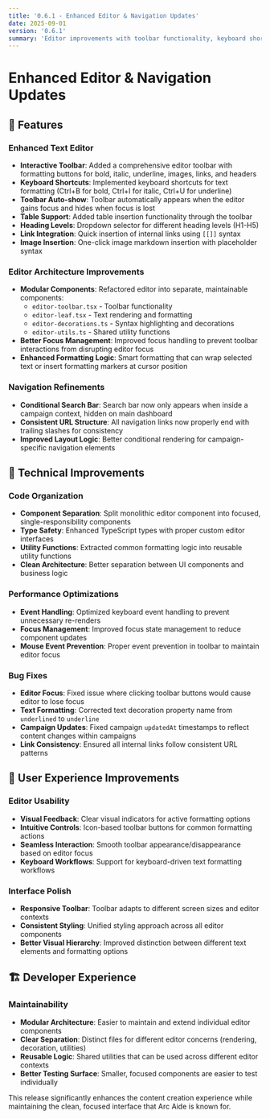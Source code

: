 ```yaml
---
title: '0.6.1 - Enhanced Editor & Navigation Updates'
date: 2025-09-01
version: '0.6.1'
summary: 'Editor improvements with toolbar functionality, keyboard shortcuts, and small navigation refinements'
---
```


# Enhanced Editor & Navigation Updates

## 🎉 Features

### Enhanced Text Editor

- **Interactive Toolbar**: Added a comprehensive editor toolbar with formatting buttons for bold, italic, underline, images, links, and headers
- **Keyboard Shortcuts**: Implemented keyboard shortcuts for text formatting (Ctrl+B for bold, Ctrl+I for italic, Ctrl+U for underline)
- **Toolbar Auto-show**: Toolbar automatically appears when the editor gains focus and hides when focus is lost
- **Table Support**: Added table insertion functionality through the toolbar
- **Heading Levels**: Dropdown selector for different heading levels (H1-H5)
- **Link Integration**: Quick insertion of internal links using `[[]]` syntax
- **Image Insertion**: One-click image markdown insertion with placeholder syntax

### Editor Architecture Improvements

- **Modular Components**: Refactored editor into separate, maintainable components:
  - `editor-toolbar.tsx` - Toolbar functionality
  - `editor-leaf.tsx` - Text rendering and formatting
  - `editor-decorations.ts` - Syntax highlighting and decorations
  - `editor-utils.ts` - Shared utility functions
- **Better Focus Management**: Improved focus handling to prevent toolbar interactions from disrupting editor focus
- **Enhanced Formatting Logic**: Smart formatting that can wrap selected text or insert formatting markers at cursor position

### Navigation Refinements

- **Conditional Search Bar**: Search bar now only appears when inside a campaign context, hidden on main dashboard
- **Consistent URL Structure**: All navigation links now properly end with trailing slashes for consistency
- **Improved Layout Logic**: Better conditional rendering for campaign-specific navigation elements

## 🔧 Technical Improvements

### Code Organization

- **Component Separation**: Split monolithic editor component into focused, single-responsibility components
- **Type Safety**: Enhanced TypeScript types with proper custom editor interfaces
- **Utility Functions**: Extracted common formatting logic into reusable utility functions
- **Clean Architecture**: Better separation between UI components and business logic

### Performance Optimizations

- **Event Handling**: Optimized keyboard event handling to prevent unnecessary re-renders
- **Focus Management**: Improved focus state management to reduce component updates
- **Mouse Event Prevention**: Proper event prevention in toolbar to maintain editor focus

### Bug Fixes

- **Editor Focus**: Fixed issue where clicking toolbar buttons would cause editor to lose focus
- **Text Formatting**: Corrected text decoration property name from `underlined` to `underline`
- **Campaign Updates**: Fixed campaign `updatedAt` timestamps to reflect content changes within campaigns
- **Link Consistency**: Ensured all internal links follow consistent URL patterns

## 🎨 User Experience Improvements

### Editor Usability

- **Visual Feedback**: Clear visual indicators for active formatting options
- **Intuitive Controls**: Icon-based toolbar buttons for common formatting actions
- **Seamless Interaction**: Smooth toolbar appearance/disappearance based on editor focus
- **Keyboard Workflows**: Support for keyboard-driven text formatting workflows

### Interface Polish

- **Responsive Toolbar**: Toolbar adapts to different screen sizes and editor contexts
- **Consistent Styling**: Unified styling approach across all editor components
- **Better Visual Hierarchy**: Improved distinction between different text elements and formatting options

## 🏗️ Developer Experience

### Maintainability

- **Modular Architecture**: Easier to maintain and extend individual editor components
- **Clear Separation**: Distinct files for different editor concerns (rendering, decoration, utilities)
- **Reusable Logic**: Shared utilities that can be used across different editor contexts
- **Better Testing Surface**: Smaller, focused components are easier to test individually

This release significantly enhances the content creation experience while maintaining the clean, focused interface that Arc Aide is known for.
